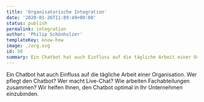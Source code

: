 ```yaml
---
title: 'Organisatorische Integration'
date: '2020-01-26T11:09:49+00:00'
status: publish
permalink: integration
author: 'Philip Schönholzer'
templateKey: know-how
image: ./org.svg
id: 50
summary: Ein Chatbot hat auch Einfluss auf die tägliche Arbeit einer Organisation. Wer pflegt den Chatbot? Wer macht Live-Chat? Wie arbeiten Fachabteilungen zusammen? Wir helfen Ihnen, den Chatbot optimal in Ihr Unternehmen einzubinden.
---
```


Ein Chatbot hat auch Einfluss auf die tägliche Arbeit einer Organisation. Wer pflegt den Chatbot? Wer macht Live-Chat? Wie arbeiten Fachabteilungen zusammen? Wir helfen Ihnen, den Chatbot optimal in Ihr Unternehmen einzubinden.
